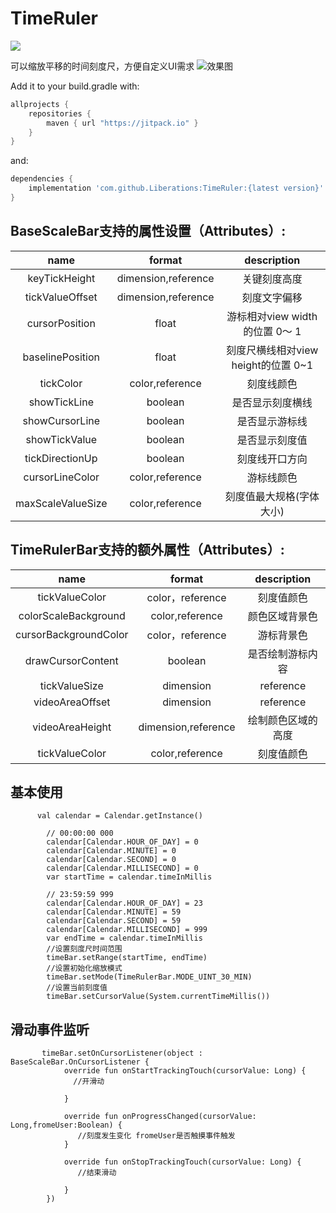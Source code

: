 # TimeRuler

[![](https://jitpack.io/v/Liberations/TimeRuler.svg)](https://jitpack.io/#Liberations/TimeRuler)

可以缩放平移的时间刻度尺，方便自定义UI需求
![效果图](https://github.com/Liberations/TimeRuler/raw/master/pic/view.gif)

Add it to your build.gradle with:
```gradle
allprojects {
    repositories {
        maven { url "https://jitpack.io" }
    }
}
```
and:

```gradle
dependencies {
    implementation 'com.github.Liberations:TimeRuler:{latest version}'
}
```

## BaseScaleBar支持的属性设置（Attributes）:
|name|format|description|
|:---:|:---:|:---:|
|keyTickHeight|dimension,reference|关键刻度高度|
|tickValueOffset|dimension,reference|刻度文字偏移|
|cursorPosition|float|游标相对view width的位置  0～ 1|
|baselinePosition|float|刻度尺横线相对view height的位置 0~1|
|tickColor|color,reference|刻度线颜色|
|showTickLine|boolean|是否显示刻度横线|
|showCursorLine|boolean|是否显示游标线|
|showTickValue|boolean|是否显示刻度值|
|tickDirectionUp|boolean|刻度线开口方向|
|cursorLineColor|color,reference|游标线颜色|
|maxScaleValueSize|color,reference|刻度值最大规格(字体大小)|


 ## TimeRulerBar支持的额外属性（Attributes）:
|name|format|description|
|:---:|:---:|:---:|
|tickValueColor|color，reference|刻度值颜色|
|colorScaleBackground|color,reference|颜色区域背景色|
|cursorBackgroundColor|color，reference|游标背景色|
|drawCursorContent|boolean|是否绘制游标内容|
|tickValueSize|dimension|reference|刻度值文字大小|
|videoAreaOffset|dimension|reference|绘制颜色区域相对于顶部的偏移量|
|videoAreaHeight|dimension,reference|绘制颜色区域的高度|
|tickValueColor|color,reference|刻度值颜色|

## 基本使用

```
      val calendar = Calendar.getInstance()

        // 00:00:00 000
        calendar[Calendar.HOUR_OF_DAY] = 0
        calendar[Calendar.MINUTE] = 0
        calendar[Calendar.SECOND] = 0
        calendar[Calendar.MILLISECOND] = 0
        var startTime = calendar.timeInMillis

        // 23:59:59 999
        calendar[Calendar.HOUR_OF_DAY] = 23
        calendar[Calendar.MINUTE] = 59
        calendar[Calendar.SECOND] = 59
        calendar[Calendar.MILLISECOND] = 999
        var endTime = calendar.timeInMillis
        //设置刻度尺时间范围
        timeBar.setRange(startTime, endTime)
        //设置初始化缩放模式
        timeBar.setMode(TimeRulerBar.MODE_UINT_30_MIN)
        //设置当前刻度值
        timeBar.setCursorValue(System.currentTimeMillis())
```

## 滑动事件监听

```
       timeBar.setOnCursorListener(object : BaseScaleBar.OnCursorListener {
            override fun onStartTrackingTouch(cursorValue: Long) {
              //开滑动

            }

            override fun onProgressChanged(cursorValue: Long,fromeUser:Boolean) {
               //刻度发生变化 fromeUser是否触摸事件触发
            }

            override fun onStopTrackingTouch(cursorValue: Long) {
               //结束滑动

            }
        })
```
